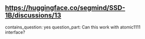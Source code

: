 ## https://huggingface.co/segmind/SSD-1B/discussions/13

contains_question: yes
question_part: Can this work with atomic1111 interface?